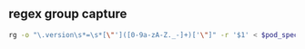 ## regex group capture

```bash
rg -o "\.version\s*=\s*[\"']([0-9a-zA-Z._-]+)['\"]" -r '$1' < $pod_spec_file
```
<!--stackedit_data:
eyJoaXN0b3J5IjpbODI4NjEzNTkwXX0=
-->